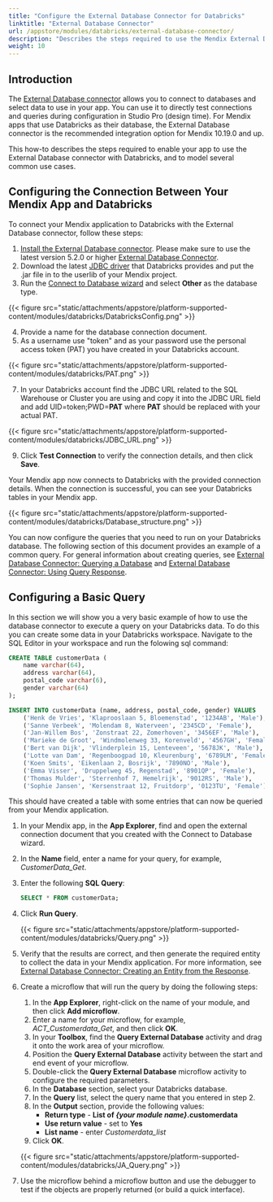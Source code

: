 ```yaml
---
title: "Configure the External Database Connector for Databricks"
linktitle: "External Database Connector"
url: /appstore/modules/databricks/external-database-connector/
description: "Describes the steps required to use the Mendix External Database connector with Databricks."
weight: 10
---
```


## Introduction

The [External Database connector](/appstore/modules/external-database-connector/) allows you to connect to databases and select data to use in your app. You can use it to directly test connections and queries during configuration in Studio Pro (design time). For Mendix apps that use Databricks as their database, the External Database connector is the recommended integration option for Mendix 10.19.0 and up.

This how-to describes the steps required to enable your app to use the External Database connector with Databricks, and to model several common use cases.

## Configuring the Connection Between Your Mendix App and Databricks

To connect your Mendix application to Databricks with the External Database connector, follow these steps:

1. [Install the External Database connector](/appstore/modules/external-database-connector/#installation). Please make sure to use the latest version 5.2.0 or higher [External Database Connector](https://marketplace.mendix.com/link/component/219862).
2. Download the latest [JDBC driver](https://www.databricks.com/spark/jdbc-drivers-archive) that Databricks provides and put the .jar file in to the userlib of your Mendix project.
3. Run the [Connect to Database wizard](/appstore/modules/external-database-connector/#configuration) and select **Other** as the database type.

{{< figure src="static/attachments/appstore/platform-supported-content/modules/databricks/DatabricksConfig.png" >}}

4. Provide a name for the database connection document.
5. As a username use "token" and as your password use the personal access token (PAT) you have created in your Databricks account.

{{< figure src="static/attachments/appstore/platform-supported-content/modules/databricks/PAT.png" >}}
   
7. In your Databricks account find the JDBC URL related to the SQL Warehouse or Cluster you are using and copy it into the JDBC URL field and add UID=token;PWD=**PAT** where **PAT** should be replaced with your actual PAT.

{{< figure src="static/attachments/appstore/platform-supported-content/modules/databricks/JDBC_URL.png" >}}
  
9. Click **Test Connection** to verify the connection details, and then click **Save**.

Your Mendix app now connects to Databricks with the provided connection details. When the connection is successful, you can see your Databricks tables in your Mendix app.

{{< figure src="static/attachments/appstore/platform-supported-content/modules/databricks/Database_structure.png" >}}

You can now configure the queries that you need to run on your Databricks database. The following section of this document provides an example of a common query. For general information about creating queries, see [External Database Connector: Querying a Database](/appstore/modules/external-database-connector/#query-database) and [External Database Connector: Using Query Response](/appstore/modules/external-database-connector/#use-query-response).

## Configuring a Basic Query

In this section we will show you a very basic example of how to use the database connector to execute a query on your Databricks data. To do this you can create some data in your Databricks workspace. Navigate to the SQL Editor in your workspace and run the folowing sql command:

```sql
CREATE TABLE customerData (
    name varchar(64),
    address varchar(64),
    postal_code varchar(6),
    gender varchar(64)
); 

INSERT INTO customerData (name, address, postal_code, gender) VALUES 
    ('Henk de Vries', 'Klaprooslaan 5, Bloemenstad', '1234AB', 'Male'),
    ('Sanne Verbeek', 'Molendam 8, Waterveen', '2345CD', 'Female'),
    ('Jan-Willem Bos', 'Zonstraat 22, Zomerhoven', '3456EF', 'Male'),
    ('Marieke de Groot', 'Windmolenweg 33, Korenveld', '4567GH', 'Female'),
    ('Bert van Dijk', 'Vlinderplein 15, Lenteveen', '5678JK', 'Male'),
    ('Lotte van Dam', 'Regenboogpad 10, Kleurenburg', '6789LM', 'Female'),
    ('Koen Smits', 'Eikenlaan 2, Bosrijk', '7890NO', 'Male'),
    ('Emma Visser', 'Druppelweg 45, Regenstad', '8901QP', 'Female'),
    ('Thomas Mulder', 'Sterrenhof 7, Hemelrijk', '9012RS', 'Male'),
    ('Sophie Jansen', 'Kersenstraat 12, Fruitdorp', '0123TU', 'Female');
```

This should have created a table with some entries that can now be queried from your Mendix application.

1. In your Mendix app, in the **App Explorer**, find and open the external connection document that you created with the Connect to Database wizard.
2. In the **Name** field, enter a name for your query, for example, *CustomerData_Get*.
3. Enter the following **SQL Query**:

    ```sql
    SELECT * FROM customerData;
    ```

4. Click **Run Query**.

    {{< figure src="static/attachments/appstore/platform-supported-content/modules/databricks/Query.png" >}}

5. Verify that the results are correct, and then generate the required entity to collect the data in your Mendix application. For more information, see [External Database Connector: Creating an Entity from the Response](/appstore/modules/external-database-connector/#create-entity).
6. Create a microflow that will run the query by doing the following steps:
    1. In the **App Explorer**, right-click on the name of your module, and then click **Add microflow**.
    2. Enter a name for your microflow, for example, *ACT_Customerdata_Get*, and then click **OK**.
    3. In your **Toolbox**, find the **Query External Database** activity and drag it onto the work area of your microflow.
    4. Position the **Query External Database** activity between the start and end event of your microflow.
    5. Double-click the **Query External Database** microflow activity to configure the required parameters.
    6. In the **Database** section, select your Databricks database.
    7. In the **Query** list, select the query name that you entered in step 2.
    10. In the **Output** section, provide the following values:
        * **Return type** - **List of *{your module name}*.customerdata**
        * **Use return value** - set to **Yes**
        * **List name** - enter *Customerdata_list*
    11. Click **OK**.

    {{< figure src="static/attachments/appstore/platform-supported-content/modules/databricks/JA_Query.png" >}}

7. Use the microflow behind a microflow button and use the debugger to test if the objects are properly returned (or build a quick interface).

